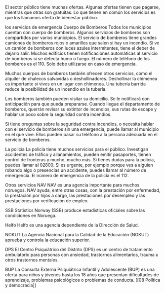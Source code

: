 El sector público tiene muchas ofertas. Algunas ofertas tienen que pagarse, mientras que otras son gratuitas. Lo que tienen en común los servicios es que los llamamos oferta de bienestar público.

los servicios de emergencia
Cuerpo de Bomberos
Todos los municipios cuentan con cuerpo de bomberos. Algunos servicios de bomberos son compartidos por varios municipios. El servicio de bomberos tiene grandes camiones de bomberos rojos o amarillos que salen si hay un incendio. Si ve un camión de bomberos con luces azules intermitentes, tiene el deber de dejarlo salir. Muchos edificios tienen notificaciones automáticas al servicio de bomberos si se detecta humo o fuego. El número de teléfono de los bomberos es el 110. Solo debe utilizarse en caso de emergencia.

Muchos cuerpos de bomberos también ofrecen otros servicios, como el alquiler de chalecos salvavidas o deshollinadores. Deshollinar la chimenea es importante si vives en un lugar con chimenea. Una tubería barrida reduce la posibilidad de un incendio en la tubería.

Los bomberos también pueden visitar su domicilio. Se le notificará con anticipación para que pueda prepararse. Cuando llegue el departamento de bomberos, querrán revisar su extintor de incendios, sus rutas de escape y hablar un poco sobre la seguridad contra incendios.

Si tiene preguntas sobre la seguridad contra incendios, o necesita hablar con el servicio de bomberos sin una emergencia, puede llamar al municipio en el que vive. Ellos pueden pasar su teléfono a la persona adecuada en el servicio de bomberos.

La policía
La policía tiene muchos servicios para el público. Investigan accidentes de tráfico y allanamientos, pueden emitir pasaportes, tienen control de fronteras y mucho, mucho más. Si tienes dudas para la policía, puedes llamar al 02800. Si es urgente, por ejemplo porque ves a alguien robando algo o presencias un accidente, puedes llamar al número de emergencia. El número de emergencia de la policía es el 112.

Otros servicios
NAV
NAV es una agencia importante para muchos noruegos. NAV ayuda, entre otras cosas, con la prestación por enfermedad, la prestación por hijos a cargo, las prestaciones por desempleo y las prestaciones por verificación de empleo.

SSB
Statistics Norway (SSB) produce estadísticas oficiales sobre las condiciones en Noruega.

Helfo
Helfo es una agencia dependiente de la Dirección de Salud.

NOKUT
La Agencia Nacional para la Calidad de la Educación (NOKUT) aprueba y controla la educación superior.

DPS
El Centro Psiquiátrico del Distrito (DPS) es un centro de tratamiento ambulatorio para personas con ansiedad, trastornos alimentarios, trauma u otros trastornos mentales.

BUP
La Consulta Externa Psiquiátrica Infantil y Adolescente (BUP) es una oferta para niños y jóvenes hasta los 18 años que presentan dificultades de aprendizaje, problemas psicológicos o problemas de conducta.
[[08 Política y democracia]]